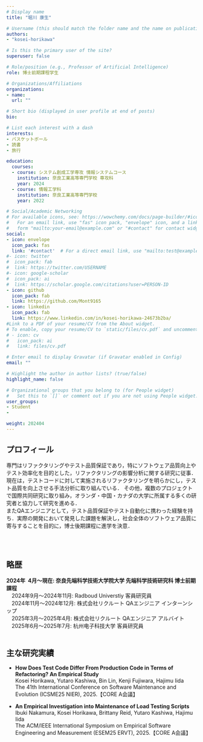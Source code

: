 ```yaml
---
# Display name
title: "堀川 康生"

# Username (this should match the folder name and the name on publications)
authors:
- "kosei-horikawa"

# Is this the primary user of the site?
superuser: false

# Role/position (e.g., Professor of Artificial Intelligence)
role: 博士前期課程学生

# Organizations/Affiliations
organizations:
- name: 
  url: ""

# Short bio (displayed in user profile at end of posts)
bio: 

# List each interest with a dash
interests:
- バスケットボール
- 読書
- 旅行

education:
  courses:
  - course: システム創成工学専攻 情報システムコース
    institution: 奈良工業高等専門学校 専攻科
    year: 2024
  - course: 情報工学科
    institution: 奈良工業高等専門学校
    year: 2022

# Social/Academic Networking
# For available icons, see: https://wowchemy.com/docs/page-builder/#icons
#   For an email link, use "fas" icon pack, "envelope" icon, and a link in the
#   form "mailto:your-email@example.com" or "#contact" for contact widget.
social:
- icon: envelope
  icon_pack: fas
  link: '#contact'  # For a direct email link, use "mailto:test@example.org".
#- icon: twitter
#  icon_pack: fab
#  link: https://twitter.com/USERNAME
#- icon: google-scholar
#  icon_pack: ai
#  link: https://scholar.google.com/citations?user=PERSON-ID
- icon: github
  icon_pack: fab
  link: https://github.com/Mont9165
- icon: linkedin
  icon_pack: fab
  link: https://www.linkedin.com/in/kosei-horikawa-24673b2ba/
#Link to a PDF of your resume/CV from the About widget.
# To enable, copy your resume/CV to `static/files/cv.pdf` and uncomment the lines below.
# - icon: cv
#   icon_pack: ai
#   link: files/cv.pdf

# Enter email to display Gravatar (if Gravatar enabled in Config)
email: ""

# Highlight the author in author lists? (true/false)
highlight_name: false

# Organizational groups that you belong to (for People widget)
#   Set this to `[]` or comment out if you are not using People widget.
user_groups:
- Student
- 

weight: 202404
---
```


## プロフィール
専門はリファクタリングやテスト品質保証であり，特にソフトウェア品質向上やテスト効率化を目的とした，リファクタリングの影響分析に関する研究に従事．
現在は，テストコードに対して実施されるリファクタリングを明らかにし，テスト品質を向上させる手法分析に取り組んでいる．
その他，複数のプロジェクトで国際共同研究に取り組み，オランダ・中国・カナダの大学に所属する多くの研究者と協力して研究を進める．<br>
またQAエンジニアとして，テスト品質保証やテスト自動化に携わった経験を持ち．実際の開発において発見した課題を解決し，社会全体のソフトウェア品質に寄与することを目的に，博士後期課程に進学を決意．

<br>
<br>

## 略歴
<div>
    <div><b>
        <span class="col-1">2024年&ensp;4月～現在:</span>
        <span class="col-2">奈良先端科学技術大学院大学 先端科学技術研究科 博士前期課程</span>
    </b></div>
    <div>
        <span class="col-1">　2024年9月～2024年11月:</span>
        <span class="col-2">Radboud Universtiy 客員研究員</span>
    </div>
    <div>
        <span class="col-1">　2024年11月～2024年12月:</span>
        <span class="col-2">株式会社リクルート QAエンジニア インターンシップ</span>
    </div>
    <div>
        <span class="col-1">　2025年3月～2025年4月:</span>
        <span class="col-2">株式会社リクルート QAエンジニア アルバイト</span>
    </div>
    <div>
        <span class="col-1">　2025年6月～2025年7月:</span>
        <span class="col-2">杭州电子科技大学 客員研究員</span>
    </div>
</div>
<br>

## 主な研究実績
- <b>How Does Test Code Differ From Production Code in Terms of Refactoring? An Empirical Study</b><br>
Kosei Horikawa, Yutaro Kashiwa, Bin Lin, Kenji Fujiwara, Hajimu Iida<br>
The 41th International Conference on Software Maintenance and Evolution (ICSME25 NIER), 2025.【CORE A会議】

- <b>An Empirical Investigation into Maintenance of Load Testing Scripts</b><br>
Ibuki Nakamura, Kosei Horikawa, Brittany Reid, Yutaro Kashiwa, Hajimu Iida<br>
The ACM/IEEE International Symposium on Empirical Software Engineering and Measurement (ESEM25 ERVT), 2025.【CORE A会議】


